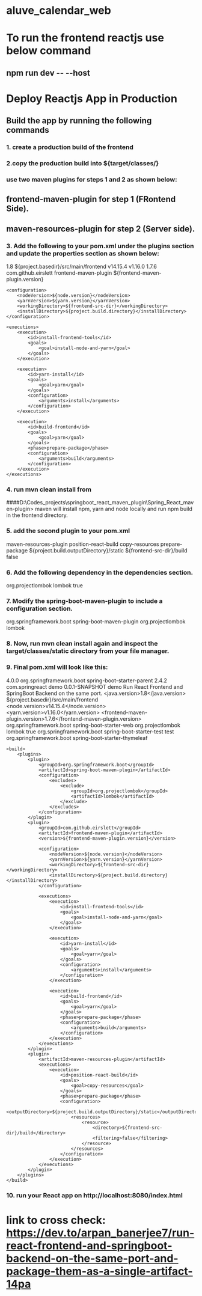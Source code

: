 # aluve_calendar_web

# To run the frontend reactjs use below command
## npm run dev -- --host


# Deploy Reactjs App in Production
## Build the app by running the following commands
### 1. create a production build of the frontend
### 2.copy the production build into ${target/classes/}

###  use two maven plugins for steps 1 and 2 as shown below:
## frontend-maven-plugin for step 1 (FRontend Side).
## maven-resources-plugin for step 2 (Server side).

### 3. Add the following to your pom.xml under the plugins section and update the properties section as shown below:
 <properties>
    <java.version>1.8</java.version>
    <frontend-src-dir>${project.basedir}/src/main/frontend</frontend-src-dir>
    <node.version>v14.15.4</node.version>
    <yarn.version>v1.16.0</yarn.version>
    <frontend-maven-plugin.version>1.7.6</frontend-maven-plugin.version>
</properties>

<plugin>
    <groupId>com.github.eirslett</groupId>
    <artifactId>frontend-maven-plugin</artifactId>
    <version>${frontend-maven-plugin.version}</version>

    <configuration>
        <nodeVersion>${node.version}</nodeVersion>
        <yarnVersion>${yarn.version}</yarnVersion>
        <workingDirectory>${frontend-src-dir}</workingDirectory>
        <installDirectory>${project.build.directory}</installDirectory>
    </configuration>

    <executions>
        <execution>
            <id>install-frontend-tools</id>
            <goals>
                <goal>install-node-and-yarn</goal>
            </goals>
        </execution>

        <execution>
            <id>yarn-install</id>
            <goals>
                <goal>yarn</goal>
            </goals>
            <configuration>
                <arguments>install</arguments>
            </configuration>
        </execution>

        <execution>
            <id>build-frontend</id>
            <goals>
                <goal>yarn</goal>
            </goals>
            <phase>prepare-package</phase>
            <configuration>
                <arguments>build</arguments>
            </configuration>
        </execution>
    </executions>
</plugin>

### 4.  run mvn clean install from
####D:\Codes_projects\springboot_react_maven_plugin\Spring_React_maven-plugin> maven will install npm, yarn and node locally and run npm build in the frontend directory.
### 5. add the second plugin to your pom.xml
<plugin>
                <artifactId>maven-resources-plugin</artifactId>
                <executions>
                    <execution>
                        <id>position-react-build</id>
                        <goals>
                            <goal>copy-resources</goal>
                        </goals>
                        <phase>prepare-package</phase>
                        <configuration>
                            <outputDirectory>${project.build.outputDirectory}/static</outputDirectory>
                            <resources>
                                <resource>
                                    <directory>${frontend-src-dir}/build</directory>
                                    <filtering>false</filtering>
                                </resource>
                            </resources>
                        </configuration>
                    </execution>
                </executions>
            </plugin>

### 6. Add the following dependency in the dependencies section.
<dependency>
    <groupId>org.projectlombok</groupId>
    <artifactId>lombok</artifactId>
    <optional>true</optional>
</dependency>

### 7. Modify the spring-boot-maven-plugin to include a configuration section.
<plugin>
    <groupId>org.springframework.boot</groupId>
    <artifactId>spring-boot-maven-plugin</artifactId>
    <configuration>
        <excludes>
            <exclude>
                <groupId>org.projectlombok</groupId>
                <artifactId>lombok</artifactId>
            </exclude>
        </excludes>
    </configuration>
</plugin>

### 8. Now, run mvn clean install again and inspect the target/classes/static directory from your file manager.

### 9. Final pom.xml will look like this:
<?xml version="1.0" encoding="UTF-8"?>
<project xmlns="http://maven.apache.org/POM/4.0.0"
    xmlns:xsi="http://www.w3.org/2001/XMLSchema-instance"
    xsi:schemaLocation="http://maven.apache.org/POM/4.0.0 https://maven.apache.org/xsd/maven-4.0.0.xsd">
    <modelVersion>4.0.0</modelVersion>
    <parent>
        <groupId>org.springframework.boot</groupId>
        <artifactId>spring-boot-starter-parent</artifactId>
        <version>2.4.2</version>
        <relativePath /> <!-- lookup parent from repository -->
    </parent>
    <groupId>com.springreact</groupId>
    <artifactId>demo</artifactId>
    <version>0.0.1-SNAPSHOT</version>
    <name>demo</name>
    <description>Run React Frontend and SpringBoot Backend on the same port.</description>
    <properties>
        <java.version>1.8</java.version>
        <frontend-src-dir>${project.basedir}/src/main/frontend</frontend-src-dir>
        <node.version>v14.15.4</node.version>
        <yarn.version>v1.16.0</yarn.version>
        <frontend-maven-plugin.version>1.7.6</frontend-maven-plugin.version>
    </properties>
    <dependencies>
        <dependency>
            <groupId>org.springframework.boot</groupId>
            <artifactId>spring-boot-starter-web</artifactId>
        </dependency>
        <dependency>
            <groupId>org.projectlombok</groupId>
            <artifactId>lombok</artifactId>
            <optional>true</optional>
        </dependency>
        <dependency>
            <groupId>org.springframework.boot</groupId>
            <artifactId>spring-boot-starter-test</artifactId>
            <scope>test</scope>
        </dependency>
        <dependency>
            <groupId>org.springframework.boot</groupId> 
            <artifactId>spring-boot-starter-thymeleaf</artifactId>
        </dependency>
    </dependencies>

    <build>
        <plugins>
            <plugin>
                <groupId>org.springframework.boot</groupId>
                <artifactId>spring-boot-maven-plugin</artifactId>
                <configuration>
                    <excludes>
                        <exclude>
                            <groupId>org.projectlombok</groupId>
                            <artifactId>lombok</artifactId>
                        </exclude>
                    </excludes>
                </configuration>
            </plugin>
            <plugin>
                <groupId>com.github.eirslett</groupId>
                <artifactId>frontend-maven-plugin</artifactId>
                <version>${frontend-maven-plugin.version}</version>

                <configuration>
                    <nodeVersion>${node.version}</nodeVersion>
                    <yarnVersion>${yarn.version}</yarnVersion>
                    <workingDirectory>${frontend-src-dir}</workingDirectory>
                    <installDirectory>${project.build.directory}</installDirectory>
                </configuration>

                <executions>
                    <execution>
                        <id>install-frontend-tools</id>
                        <goals>
                            <goal>install-node-and-yarn</goal>
                        </goals>
                    </execution>

                    <execution>
                        <id>yarn-install</id>
                        <goals>
                            <goal>yarn</goal>
                        </goals>
                        <configuration>
                            <arguments>install</arguments>
                        </configuration>
                    </execution>

                    <execution>
                        <id>build-frontend</id>
                        <goals>
                            <goal>yarn</goal>
                        </goals>
                        <phase>prepare-package</phase>
                        <configuration>
                            <arguments>build</arguments>
                        </configuration>
                    </execution>
                </executions>
            </plugin>
            <plugin>
                <artifactId>maven-resources-plugin</artifactId>
                <executions>
                    <execution>
                        <id>position-react-build</id>
                        <goals>
                            <goal>copy-resources</goal>
                        </goals>
                        <phase>prepare-package</phase>
                        <configuration>
                            <outputDirectory>${project.build.outputDirectory}/static</outputDirectory>
                            <resources>
                                <resource>
                                    <directory>${frontend-src-dir}/build</directory>
                                    <filtering>false</filtering>
                                </resource>
                            </resources>
                        </configuration>
                    </execution>
                </executions>
            </plugin>
        </plugins>
    </build>
</project>

### 10. run your React app on http://localhost:8080/index.html

# link to cross check: https://dev.to/arpan_banerjee7/run-react-frontend-and-springboot-backend-on-the-same-port-and-package-them-as-a-single-artifact-14pa



